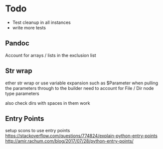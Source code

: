 # Todo

  * Test cleanup in all instances
  * write more tests

## Pandoc

Account for arrays / lists in the exclusion list

## Str wrap

ether str wrap
or use variable expansion such as $Parameter
when pulling the parameters through to the builder
need to account for File / Dir node type parameters

also check dirs with spaces in them work

## Entry Points

setup scons to use entry points
https://stackoverflow.com/questions/774824/explain-python-entry-points
http://amir.rachum.com/blog/2017/07/28/python-entry-points/